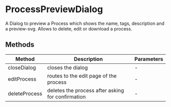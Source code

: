# ProcessPreviewDialog

A Dialog to preview a Process which shows the name, tags, description and a preview-svg. Allows to delete, edit or download a process.

## Methods

<!-- @vuese:ProcessPreviewDialog:methods:start -->
|Method|Description|Parameters|
|---|---|---|
|closeDialog|closes the dialog|-|
|editProcess|routes to the edit page of the process|-|
|deleteProcess|deletes the process after asking for confirmation|-|

<!-- @vuese:ProcessPreviewDialog:methods:end -->


